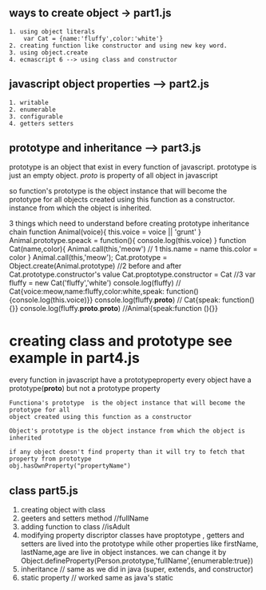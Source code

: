 ## ways to create object -> part1.js
    1. using object literals 
        var Cat = {name:'fluffy',color:'white'}
    2. creating function like constructor and using new key word.
    3. using object.create 
    4. ecmascript 6 --> using class and constructor


## javascript object properties --> part2.js
    1. writable
    2. enumerable
    3. configurable
    4. getters setters

## prototype and inheritance  --> part3.js
prototype is an object that exist in every function of javascript.
prototype is just an empty object.
_proto_ is property of all object in javascript

so function's prototype is the object instance that will become the prototype for all objects created using this function as a constructor.
instance from which the object is inherited.

3 things which need to understand before creating prototype inheritance chain
function Animal(voice){
    this.voice = voice || 'grunt'
}
Animal.prototype.speack = function(){
    console.log(this.voice)
}
function Cat(name,color){
    Animal.call(this,'meow')    // 1
    this.name = name
    this.color = color
}
Animal.call(this,'meow');
Cat.prototype = Object.create(Animal.prototype) //2 before and after Cat.prototype.constructor's value
Cat.proptotype.constructor = Cat            //3
var fluffy = new Cat('fluffy','white')
console.log(fluffy)  // Cat{voice:meow,name:fluffy,color:white,speak: function(){console.log(this.voice)}}
console.log(fluffy.__proto__)  // Cat{speak: function(){}}
console.log(fluffy.__proto__.__proto__) //Animal{speak:function (){}}


# creating class and prototype see example in part4.js
every function in javascript have a prototypeproperty
every object have a prototype(__proto__) but not a prototype property 
    
    Functiona's prototype  is the object instance that will become the prototype for all
    object created using this function as a constructor

    Object's prototype is the object instance from which the object is inherited

    if any object doesn't find property than it will try to fetch that property from prototype
    obj.hasOwnProperty("propertyName")

## class part5.js

1. creating object with class
2. geeters and setters method  //fullName
3. adding function to class  //isAdult
4. modifying property  discriptor
    classes have proptotype , getters and setters are lived into the prototype while other
    properties like firstName, lastName,age are live in object instances.
    we can change it by Object.defineProperty(Person.prototype,'fullName',{enumerable:true})
5. inheritance // same as we did in java (super, extends, and constructor)
6. static property  // worked same as java's static

